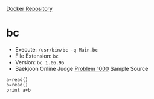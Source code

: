 [Docker Repository](https://registry.hub.docker.com/u/baekjoon/onlinejudge-bc)

# bc 

* Execute: `/usr/bin/bc -q Main.bc`
* File Extension: `bc`
* Version: `bc 1.06.95`
* Baekjoon Online Judge [Problem 1000](https://www.acmicpc.net/problem/1000) Sample Source
````
a=read()
b=read()
print a+b
````


